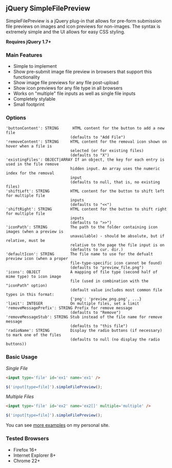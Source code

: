 jQuery SimpleFilePreview
----

SimpleFilePreview is a jQuery plug-in that allows for pre-form submission 
file previews on images and icon previews for non-images. The syntax is extremely
simple and the UI allows for easy CSS styling.
  
**Requires jQuery 1.7+**

### Main Features

* Simple to implement
* Show pre-submit image file preview in browsers that support this functionality
* Show image file previews for any file post-upload
* Show icon previews for any file type in all browsers
* Works on "multiple" file inputs as well as single file inputs
* Completely stylable
* Small footprint

### Options

```text
'buttonContent': STRING      HTML content for the button to add a new file
                            (defaults to "Add File")
'removeContent': STRING     HTML content for the removal icon shown on hover when a file is 
                            selected (or for existing files) 
                            (defaults to "X")
'existingFiles': OBJECT|ARRAY If an object, the key for each entry is used in the file remove 
                            hidden input. An array uses the numeric index for the removal 
                            input 
                            (defaults to null, that is, no existing files)
'shiftLeft': STRING         HTML content for the button to shift left for multiple file 
                            inputs 
                            (defaults to "<<")
'shiftRight': STRING        HTML content for the button to shift right for multiple file 
                            inputs 
                            (defaults to ">>")
'iconPath': STRING          The path to the folder containing icon images (when a preview is 
                            unavailable) - should be absolute, but if relative, must be 
                            relative to the page the file input is on 
                            (defaults to cur. dir.)
'defaultIcon': STRING       The file name to use for the defualt preview icon (when a proper 
                            file-type-specific icon cannot be found) 
                            (defaults to "preview_file.png")
'icons': OBJECT             A mapping of file type (second half of mime type) to icon image 
                            file (used in combination with the "iconPath" option)
                            (default value includes most common file types in this format:
                            {'png': 'preview_png.png', ...}
'limit': INTEGER            On multiple files, set a limit
'removeMessagePrefix': STRING Prefix for remove message
                            (defaults to "Remove")
'removeMessageStub': STRING Stub instead of the file name for remove message
                            (defaults to "this file")
'radioName': STRING         Display the radio buttons (if necessary) to mark one of the files
                            (defaults to null (no display the radio buttons))
```

### Basic Usage

_Single File_

```html
<input type='file' id='ex1' name='ex1' />
```

```js
$('input[type=file]').simpleFilePreview();
```

_Multiple Files_

```html
<input type='file' id='ex2' name='ex2[]' multiple='multiple' />
```

```js
$('input[type=file]').simpleFilePreview();
```

You can see [more examples](http://jordankasper.com/jquery/preview/examples) on my personal site.

### Tested Browsers</h3>

* Firefox 16+
* Internet Explorer 8+
* Chrome 22+
